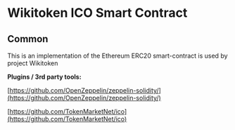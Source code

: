 # Wikitoken ICO Smart Contract

## Common

This is an implementation of the Ethereum ERC20 smart-contract is used by project Wikitoken

<b>Plugins / 3rd party tools:</b>

[https://github.com/OpenZeppelin/zeppelin-solidity/](https://github.com/OpenZeppelin/zeppelin-solidity/)

[https://github.com/TokenMarketNet/ico](https://github.com/TokenMarketNet/ico)
